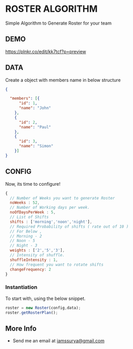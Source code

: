 # ROSTER ALGORITHM
Simple Algorithm to Generate Roster for your team

## DEMO
https://plnkr.co/edit/kk7tcf?p=preview


## DATA

Create a object with members name in below structure

```JSON
{

  "members": [{
      "id": 1,
      "name": "John"
    },
    {
      "id": 2,
      "name": "Paul"
    },
    {
      "id": 3,
      "name": "Simon"
    }]
}

```

## CONFIG

Now, its time to configure!

```js
{
  // Number of Weeks you want to generate Roster
  noWeeks : 52,
  // Number of Working days per week.
  noOfDaysPerWeek : 5,
  // List of Shifts
  shifts : ['morning','noon','night'],
  // Required Probability of shifts ( rate out of 10 )
  // For Below ,
  // Morning - 2
  // Noon - 5
  // Night - 3
  weights : ['2','5','3'],
  // Intensity of shuffle.
  shuffleIntensity : 1,
  // How frequent you want to rotate shifts
  changeFrequency: 2
}
```

### Instantiation

To start with, using the below snippet.

```js
roster = new Roster(config,data);
roster.getRosterPlan();

```


More Info
---

 * Send me an email at iamssurya@gmail.com
